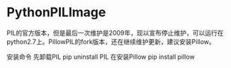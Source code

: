 # PythonPILImage
PIL的官方版本，但是最后一次维护是2009年，现以宣布停止维护，可以运行在python2.7上。PillowPIL的fork版本，还在继续维护更新，建议安装Pillow。

安装命令
先卸载PIL
pip uninstall PIL
在安装Pillow
pip install pillow
